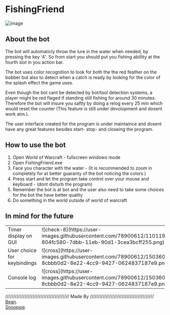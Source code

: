 # FishingFriend
![image](https://user-images.githubusercontent.com/78900612/150030165-08816228-09a1-4925-86de-bdfb9ac89b58.png)

## About the bot

The bot will automaticly throw the lure in the water when needed, by pressing the key '4'. So from start you should put you fishing abillity at the fourth slot in you action bar.


The bot uses color recognition to look for both the the red feather on the bobber but also to detect when a catch is ready by looking for the color of the splash effect the game uses.

Even though the bot cant be detected by bot/tool detection systems, a player might be red flaged if standing still fishing for around 30 minutes. Therefore the bot will insure you saftly by doing a relog every 25 min which would reset the counter (This feature is still under devolopment and dosent work atm.). 

The user interface created for the program is under maintaince and dosent have any great features besides start- stop- and closeing the program.

## How to use the bot

1. Open World of Warcraft - fullscreen windows mode
2. Open FishingFriend.exe
3. Face you character with the water - (It is recommended to zoom in completely for at better guaranty of the bot noticing the colors )
4. Press start and let the program take control over your mouse and keyboard - (dont disturb the program) 
5. Remember the bot is at bot and the user also need to take some choices for the bot the have better quality
6. Do something in the world outside of world of warcraft

## In mind for the future
<table> <tr><td>Timer display on GUI</td><td>![check-8](https://user-images.githubusercontent.com/78900612/110119026-804fc580-7dbb-11eb-90d1-3cea3bcff255.png)</td></tr><tr><td>User choice for keybindings</td><td>![cross](https://user-images.githubusercontent.com/78900612/150360484-8cbbb0d2-8e22-4cc9-9427-0624837187e9.png)</td></tr><tr><td>Console log</td><td>![cross](https://user-images.githubusercontent.com/78900612/150360484-8cbbb0d2-8e22-4cc9-9427-0624837187e9.png)</td></tr> </table>

//////////////////////////////////////// Made By ////////////////////////////////////////
<br />
[Bean](https://github.com/bentsen).
<br />
[Snoopsie](https://github.com/Snoopsie1).
